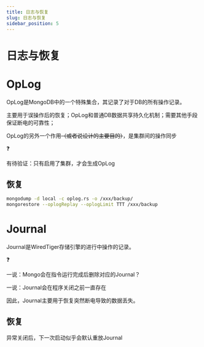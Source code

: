 ```yaml
---
title: 日志与恢复
slug: 日志与恢复
sidebar_position: 5
---
```



# 日志与恢复

# OpLog

OpLog是MongoDB中的一个特殊集合，其记录了对于DB的所有操作记录。

主要用于误操作后的恢复；OpLog和普通DB数据共享持久化机制；需要其他手段保证断电的可靠性；

OpLog的另外一个作用<del>（或者说设计的主要目的）</del>，是集群间的操作同步

<div class="callout callout-bg-2 callout-border-2">
<div class='callout-emoji'>❓</div>
<p>有待验证：只有启用了集群，才会生成OpLog</p>
</div>

## 恢复

```bash
mongodump -d local -c oplog.rs -o /xxx/backup/
mongorestore --oplogReplay --oplogLimit TTT /xxx/backup
```

# Journal

Journal是WiredTiger存储引擎的进行中操作的记录。

<div class="callout callout-bg-2 callout-border-2">
<div class='callout-emoji'>❓</div>
<p> 一说：Mongo会在指令运行完成后删除对应的Journal？</p>
<p> 一说：Journal会在程序关闭之前一直存在</p>
</div>

因此，Journal主要用于恢复突然断电导致的数据丢失。

## 恢复

异常关闭后，下一次启动似乎会默认重放Journal

